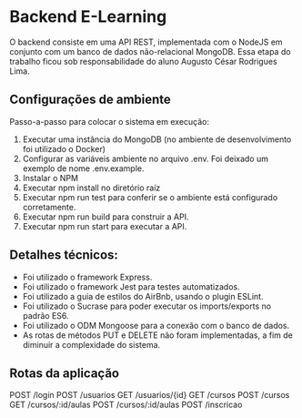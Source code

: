# Backend E-Learning

O backend consiste em uma API REST, implementada com o NodeJS em conjunto com um banco de dados não-relacional MongoDB.
Essa etapa do trabalho ficou sob responsabilidade do aluno Augusto César Rodrigues Lima.

## Configurações de ambiente
Passo-a-passo para colocar o sistema em execução:
1) Executar uma instância do MongoDB (no ambiente de desenvolvimento foi utilizado o Docker)
2) Configurar as variáveis ambiente no arquivo .env. Foi deixado um exemplo de nome .env.example.
3) Instalar o NPM
4) Executar npm install no diretório raíz
5) Executar npm run test para conferir se o ambiente está configurado corretamente.
6) Executar npm run build para construir a API.
7) Executar npm run start para executar a API.

## Detalhes técnicos:
- Foi utilizado o framework Express.
- Foi utilizado o framework Jest para testes automatizados.
- Foi utilizado a guia de estilos do AirBnb, usando o plugin ESLint.
- Foi utilizado o Sucrase para poder executar os imports/exports no padrão ES6.
- Foi utilizado o ODM Mongoose para a conexão com o banco de dados.
- As rotas de métodos PUT e DELETE não foram implementadas, a fim de diminuir a complexidade do sistema.

## Rotas da aplicação
POST /login
POST /usuarios
 GET /usuarios/{id}
 GET /cursos
POST /cursos
 GET /cursos/:id/aulas
POST /cursos/:id/aulas 
POST /inscricao
